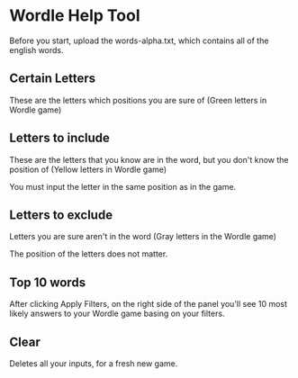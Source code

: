 # Wordle Help Tool

Before you start, upload the words-alpha.txt, which contains all of the english words.

## Certain Letters

These are the letters which positions you are sure of (Green letters in Wordle game)

## Letters to include

These are the letters that you know are in the word, but you don't know the position of (Yellow letters in Wordle game)

You must input the letter in the same position as in the game.

## Letters to exclude

Letters you are sure aren't in the word (Gray letters in the Wordle game)

The position of the letters does not matter.

## Top 10 words

After clicking Apply Filters, on the right side of the panel you'll see 10 most likely answers to your Wordle game basing on your filters.

## Clear

Deletes all your inputs, for a fresh new game.
